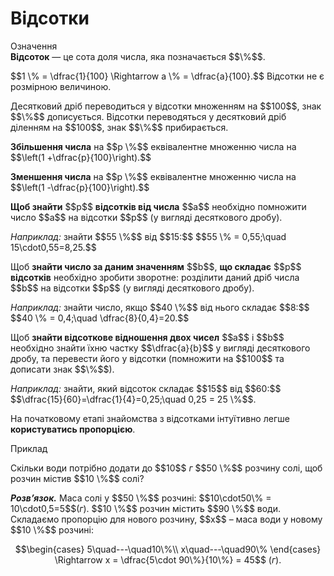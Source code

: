 # Відсотки

<div class="space">
<div class="eoz-wrap">
<span class="eoz">Означення</span>
<div class="eoz-text">
<b>Вiдсоток</b> — це сота доля числа, яка позначається $$\%$$.
</div>
</div>
</div>

<p>$$1 \% = \dfrac{1}{100} \Rightarrow a \% = \dfrac{a}{100}.$$ Вiдсотки не є розмiрною величиною.</p>

<p>Десятковий дрiб переводиться у вiдсотки множенням на $$100$$, знак $$\%$$ дописується. Вiдсотки переводяться у десятковий дрiб дiленням на $$100$$, знак $$\%$$ прибирається.</p>

<p><b>Збiльшення числа</b> на $$p \%$$ еквiвалентне множенню числа на $$\left(1 +\dfrac{p}{100}\right).$$</p>

<p><b>Зменшення числа</b> на $$p \%$$ еквiвалентне множенню числа на $$\left(1 -\dfrac{p}{100}\right).$$</p>

<p><b>Щоб знайти</b> $$p$$ <b>вiдсоткiв вiд числа</b> $$a$$ необхiдно помножити число $$a$$ на вiдсотки $$p$$ (у виглядi десяткового дробу).</p>

<p><i>Наприклад:</i> знайти $$55 \%$$ вiд $$15:$$ $$55 \% = 0,55;\quad 15\cdot0,55=8,25.$$</p>

<p>Щоб <b>знайти число за даним значенням</b> $$b$$, <b>що складає</b> $$p$$ <b>вiдсоткiв</b> необхiдно зробити зворотне: роздiлити даний дрiб числа $$b$$ на вiдсотки $$p$$ (у виглядi десяткового дробу).</p>

<p><i>Наприклад:</i> знайти число, якщо $$40 \%$$ вiд нього складає $$8:$$ $$40 \% = 0,4;\quad \dfrac{8}{0,4}=20.$$</p>

<p>Щоб <b>знайти вiдсоткове вiдношення двох чисел</b> $$a$$ і $$b$$ необхiдно знайти їхню частку $$\dfrac{a}{b}$$ у виглядi десяткового дробу, та перевести його у вiдсотки (помножити на $$100$$ та дописати знак $$\%$$).</p>

<p><i>Наприклад:</i> знайти, який вiдсоток складає $$15$$ вiд $$60:$$ $$\dfrac{15}{60}=\dfrac{1}{4}=0,25;\quad 0,25 = 25 \%$$.</p>

<p>На початковому етапi знайомства з вiдсотками iнтуїтивно легше <b>користуватись пропорцiєю</b>.</p>

<div class="space">
<div class="task-wrap">
<span class="task">Приклад</span>
<div class="task-text">
<p>Скiльки води потрiбно додати до $$10$$ <i>г</i> $$50 \%$$ розчину солi, щоб розчин мiстив $$10 \%$$ солi?</p>
<p><b><i>Розв’язок.</i></b> Маса солi у $$50 \%$$ розчинi: $$10\cdot50\% = 10\cdot0,5=5$$(<i>г</i>). $$10 \%$$ розчин мiстить $$90 \%$$ води. Складаємо пропорцiю для нового розчину, $$x$$ – маса води у новому $$10 \%$$ розчинi:
</p>
<p align="center">$$\begin{cases}
5\quad---\quad10\%\\
x\quad---\quad90\%
\end{cases} \Rightarrow x = \dfrac{5\cdot 90\%}{10\%} = 45$$ (<i>г</i>).</p>
</div>
</div>
</div>